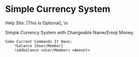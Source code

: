 # Simple Currency System
Help Site: [This is Optional], <This is Not Optional>\n

Simple Currency System with Changeable Name/Emoji Money.

    Some Current Commands It Have:
        !balance [User/Member]
        !addbalance <User/Member> <Amount>
